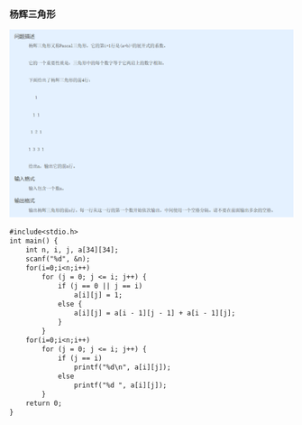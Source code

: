 ### 杨辉三角形

![](https://github.com/wkrkk/RandomPictures/blob/master/%E8%93%9D%E6%A1%A5%E6%9D%AF/TIM%E6%88%AA%E5%9B%BE20190225195922.png?raw=true)

```
#include<stdio.h>
int main() {
	int n, i, j, a[34][34];
	scanf("%d", &n);
	for(i=0;i<n;i++)
		for (j = 0; j <= i; j++) {
			if (j == 0 || j == i)
				a[i][j] = 1;
			else {
				a[i][j] = a[i - 1][j - 1] + a[i - 1][j];
			}
		}
	for(i=0;i<n;i++)
		for (j = 0; j <= i; j++) {
			if (j == i)
				printf("%d\n", a[i][j]);
			else
				printf("%d ", a[i][j]);		
		}
	return 0;
}
```

